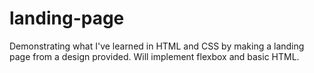 # landing-page
Demonstrating what I've learned in HTML and CSS by making a landing page from a design provided. Will implement flexbox and basic HTML. 

